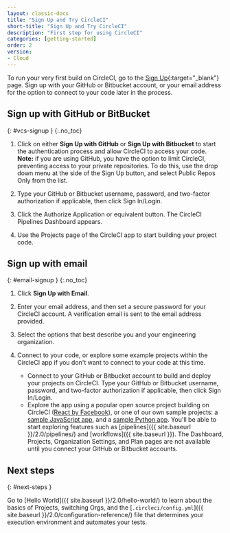 ```yaml
---
layout: classic-docs
title: "Sign Up and Try CircleCI"
short-title: "Sign Up and Try CircleCI"
description: "First step for using CircleCI"
categories: [getting-started]
order: 2
version:
- Cloud
---
```


To run your very first build on CircleCI, go to the [Sign Up](https://circleci.com/signup/){:target="_blank"} page. Sign up with your GitHub or Bitbucket account, or your email address for the option to connect to your code later in the process.

## Sign up with GitHub or BitBucket
{: #vcs-signup }
{:.no_toc}

1. Click on either **Sign Up with GitHub** or **Sign Up with Bitbucket** to start the authentication process and allow CircleCI to access your code. **Note:** if you are using GitHub, you have the option to limit CircleCI, preventing access to your private repositories. To do this, use the drop down menu at the side of the Sign Up button, and select Public Repos Only from the list.

2. Type your GitHub or Bitbucket username, password, and two-factor authorization if applicable, then click Sign In/Login.

3. Click the Authorize Application or equivalent button. The CircleCI Pipelines Dashboard appears.

4. Use the Projects page of the CircleCI app to start building your project code.

## Sign up with email
{: #email-signup }
{:.no_toc}

1. Click **Sign Up with Email**.

2. Enter your email address, and then set a secure password for your CircleCI account. A verification email is sent to the email address provided.

3. Select the options that best describe you and your engineering organization.

4. Connect to your code, or explore some example projects within the CircleCI app if you don't want to connect to your code at this time.

    - Connect to your GitHub or Bitbucket account to build and deploy your projects on CircleCI. Type your GitHub or Bitbucket username, password, and two-factor authorization if applicable, then click Sign In/Login.
    - Explore the app using a popular open source project building on CircleCI ([React by Facebook](https://app.circleci.com/pipelines/github/facebook/react)), or one of our own sample projects: a [sample JavaScript app](https://app.circleci.com/pipelines/github/CircleCI-Public/sample-javascript-cfd/), and a [sample Python app](https://app.circleci.com/pipelines/github/CircleCI-Public/sample-python-cfd/). You'll be able to start exploring features such as [pipelines]({{ site.baseurl }}/2.0/pipelines/) and [workflows]({{ site.baseurl }}). The Dashboard, Projects, Organization Settings, and Plan pages are not available until you connect your GitHub or Bitbucket accounts.


## Next steps
{: #next-steps }

Go to [Hello World]({{ site.baseurl }}/2.0/hello-world/) to learn about the basics of Projects, switching Orgs, and the [`.circleci/config.yml`]({{ site.baseurl }}/2.0/configuration-reference/) file that determines your execution environment and automates your tests.

